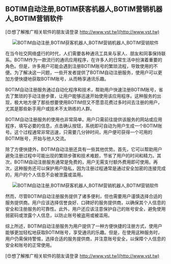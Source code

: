 ## **BOTIM自动注册,BOTIM获客机器人,BOTIM营销机器人,BOTIM营销软件**

[😍想了解推广相关软件的朋友请登录 http://www.vst.tw](http://www.vst.tw)

 <center><img src="https://vst.tw/MP4/tuiguang/png/5.png" alt="BOTIM自动注册,BOTIM获客机器人,BOTIM营销机器人,BOTIM营销软件"></center>

在当今社交网络盛行的时代，人们需要各种通讯工具来与家人、朋友和同事保持联系。BOTIM作为一款流行的通讯应用程序，在许多人的日常生活中扮演着重要的角色。但是，许多用户可能会遇到注册BOTIM账号的繁琐流程，导致使用的不便。为了解决这一问题，一些开发者提供了BOTIM自动注册服务，使用户可以更加方便快捷地获取BOTIM账号，从而畅享通讯乐趣。

BOTIM自动注册服务通过自动化程序和技术，帮助用户快速注册BOTIM账号，省去了繁琐的手动注册步骤，让用户能够迅速开始使用该应用程序。这种服务的出现，极大地方便了那些想要使用BOTIM但又不愿意花费过多时间去注册的用户，尤其是那些新手用户或技术不太熟练的人群。

BOTIM自动注册服务的使用也非常简单。用户只需前往提供该服务的网站或应用程序，填写必要的信息，点击确认按钮，系统即可自动为用户生成一个BOTIM账号。这个过程通常非常迅速，只需要几分钟时间，用户便可获得一个可用的BOTIM账号，开始与他人交流。

除了方便快捷外，BOTIM自动注册还具有一些其他优势。首先，它可以帮助用户避免注册过程中可能出现的繁琐步骤和技术难题，节省了用户的时间和精力。其次，BOTIM自动注册服务通常是免费的，用户无需支付额外费用即可使用。再次，这种服务还可以保护用户隐私，因为注册过程通常是通过安全加密的连接完成的，用户的个人信息不会被泄露或滥用。

 <center><img src="https://vst.tw/MP4/tuiguang/png/7.png" alt="BOTIM自动注册,BOTIM获客机器人,BOTIM营销机器人,BOTIM营销软件"></center>

然而，尽管BOTIM自动注册服务提供了诸多便利，但也需要用户谨慎选择合适的服务提供商。用户应该选择信誉良好、口碑好的服务提供商，以确保其个人信息的安全和注册服务的可靠性。此外，用户还应该注意保护自己的账号安全，避免使用弱密码或泄露个人信息，以防止账号被盗用或被滥用。

综上所述，BOTIM自动注册服务为用户提供了一种方便快捷的注册方式，使用户能够更加轻松地获取BOTIM账号，享受通讯的乐趣。但是，在使用这种服务时，用户仍需保持警惕，选择合适的服务提供商，并注意账号安全，以保障个人信息的安全和账号的正常使用。

[😍想了解推广相关软件的朋友请登录 http://www.vst.tw](http://www.vst.tw)



